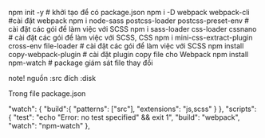 npm init -y                                         # khởi tạo để có package.json
npm i -D webpack webpack-cli                        #cài đặt webpack
npm i node-sass postcss-loader postcss-preset-env   # cài đặt các gói để làm việc với SCSS
npm i sass-loader css-loader cssnano                # cài đặt các gói để làm việc với SCSS, CSS
npm i mini-css-extract-plugin cross-env file-loader # cài đặt các gói để làm việc với SCSS
npm install copy-webpack-plugin                     # cài đặt plugin copy file cho Webpack
npm install npm-watch                               # package giám sát file  thay đổi

note!
nguồn :src
đích :disk


Trong file package.json

"watch": {
      "build":{
        "patterns": ["src"],
        "extensions": "js,scss"
      }
    },
    "scripts": {
      "test": "echo \"Error: no test specified\" && exit 1",
      "build": "webpack",
      "watch": "npm-watch"
    },